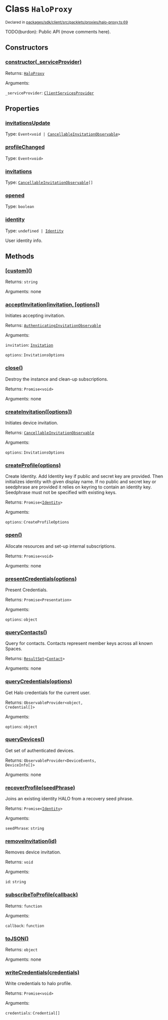 # Class `HaloProxy`
<sub>Declared in [packages/sdk/client/src/packlets/proxies/halo-proxy.ts:69](https://github.com/dxos/dxos/blob/main/packages/sdk/client/src/packlets/proxies/halo-proxy.ts#L69)</sub>


TODO(burdon): Public API (move comments here).

## Constructors
### [constructor(_serviceProvider)](https://github.com/dxos/dxos/blob/main/packages/sdk/client/src/packlets/proxies/halo-proxy.ts#L82)


Returns: <code>[HaloProxy](/api/@dxos/client/classes/HaloProxy)</code>

Arguments: 

`_serviceProvider`: <code>[ClientServicesProvider](/api/@dxos/client/interfaces/ClientServicesProvider)</code>

## Properties
### [invitationsUpdate](https://github.com/dxos/dxos/blob/main/packages/sdk/client/src/packlets/proxies/halo-proxy.ts#L72)
Type: <code>Event&lt;void | [CancellableInvitationObservable](/api/@dxos/client/interfaces/CancellableInvitationObservable)&gt;</code>
### [profileChanged](https://github.com/dxos/dxos/blob/main/packages/sdk/client/src/packlets/proxies/halo-proxy.ts#L73)
Type: <code>Event&lt;void&gt;</code>
### [invitations](https://github.com/dxos/dxos/blob/main/packages/sdk/client/src/packlets/proxies/halo-proxy.ts#L104)
Type: <code>[CancellableInvitationObservable](/api/@dxos/client/interfaces/CancellableInvitationObservable)[]</code>
### [opened](https://github.com/dxos/dxos/blob/main/packages/sdk/client/src/packlets/proxies/halo-proxy.ts#L109)
Type: <code>boolean</code>
### [identity](https://github.com/dxos/dxos/blob/main/packages/sdk/client/src/packlets/proxies/halo-proxy.ts#L83)
Type: <code>undefined | [Identity](/api/@dxos/client/interfaces/Identity)</code>

User identity info.

## Methods
### [\[custom\]()](https://github.com/dxos/dxos/blob/main/packages/sdk/client/src/packlets/proxies/halo-proxy.ts#L86)


Returns: <code>string</code>

Arguments: none
### [acceptInvitation(invitation, \[options\])](https://github.com/dxos/dxos/blob/main/packages/sdk/client/src/packlets/proxies/halo-proxy.ts#L332)


Initiates accepting invitation.

Returns: <code>[AuthenticatingInvitationObservable](/api/@dxos/client/interfaces/AuthenticatingInvitationObservable)</code>

Arguments: 

`invitation`: <code>[Invitation](/api/@dxos/client/interfaces/Invitation)</code>

`options`: <code>InvitationsOptions</code>
### [close()](https://github.com/dxos/dxos/blob/main/packages/sdk/client/src/packlets/proxies/halo-proxy.ts#L147)


Destroy the instance and clean-up subscriptions.

Returns: <code>Promise&lt;void&gt;</code>

Arguments: none
### [createInvitation(\[options\])](https://github.com/dxos/dxos/blob/main/packages/sdk/client/src/packlets/proxies/halo-proxy.ts#L290)


Initiates device invitation.

Returns: <code>[CancellableInvitationObservable](/api/@dxos/client/interfaces/CancellableInvitationObservable)</code>

Arguments: 

`options`: <code>InvitationsOptions</code>
### [createProfile(options)](https://github.com/dxos/dxos/blob/main/packages/sdk/client/src/packlets/proxies/halo-proxy.ts#L169)


Create Identity.
Add Identity key if public and secret key are provided.
Then initializes identity with given display name.
If no public and secret key or seedphrase are provided it relies on keyring to contain an identity key.
Seedphrase must not be specified with existing keys.

Returns: <code>Promise&lt;[Identity](/api/@dxos/client/interfaces/Identity)&gt;</code>

Arguments: 

`options`: <code>CreateProfileOptions</code>
### [open()](https://github.com/dxos/dxos/blob/main/packages/sdk/client/src/packlets/proxies/halo-proxy.ts#L116)


Allocate resources and set-up internal subscriptions.

Returns: <code>Promise&lt;void&gt;</code>

Arguments: none
### [presentCredentials(options)](https://github.com/dxos/dxos/blob/main/packages/sdk/client/src/packlets/proxies/halo-proxy.ts#L360)


Present Credentials.

Returns: <code>Promise&lt;Presentation&gt;</code>

Arguments: 

`options`: <code>object</code>
### [queryContacts()](https://github.com/dxos/dxos/blob/main/packages/sdk/client/src/packlets/proxies/halo-proxy.ts#L205)


Query for contacts. Contacts represent member keys across all known Spaces.

Returns: <code>[ResultSet](/api/@dxos/client/classes/ResultSet)&lt;[Contact](/api/@dxos/client/interfaces/Contact)&gt;</code>

Arguments: none
### [queryCredentials(options)](https://github.com/dxos/dxos/blob/main/packages/sdk/client/src/packlets/proxies/halo-proxy.ts#L242)


Get Halo credentials for the current user.

Returns: <code>ObservableProvider&lt;object, Credential[]&gt;</code>

Arguments: 

`options`: <code>object</code>
### [queryDevices()](https://github.com/dxos/dxos/blob/main/packages/sdk/client/src/packlets/proxies/halo-proxy.ts#L212)


Get set of authenticated devices.

Returns: <code>ObservableProvider&lt;DeviceEvents, DeviceInfo[]&gt;</code>

Arguments: none
### [recoverProfile(seedPhrase)](https://github.com/dxos/dxos/blob/main/packages/sdk/client/src/packlets/proxies/halo-proxy.ts#L194)


Joins an existing identity HALO from a recovery seed phrase.

Returns: <code>Promise&lt;[Identity](/api/@dxos/client/interfaces/Identity)&gt;</code>

Arguments: 

`seedPhrase`: <code>string</code>
### [removeInvitation(id)](https://github.com/dxos/dxos/blob/main/packages/sdk/client/src/packlets/proxies/halo-proxy.ts#L321)


Removes device invitation.

Returns: <code>void</code>

Arguments: 

`id`: <code>string</code>
### [subscribeToProfile(callback)](https://github.com/dxos/dxos/blob/main/packages/sdk/client/src/packlets/proxies/halo-proxy.ts#L157)


Returns: <code>function</code>

Arguments: 

`callback`: <code>function</code>
### [toJSON()](https://github.com/dxos/dxos/blob/main/packages/sdk/client/src/packlets/proxies/halo-proxy.ts#L91)


Returns: <code>object</code>

Arguments: none
### [writeCredentials(credentials)](https://github.com/dxos/dxos/blob/main/packages/sdk/client/src/packlets/proxies/halo-proxy.ts#L344)


Write credentials to halo profile.

Returns: <code>Promise&lt;void&gt;</code>

Arguments: 

`credentials`: <code>Credential[]</code>